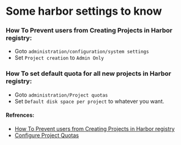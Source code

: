 <!-- Space: RD -->
<!-- Title: Some harbor settings to know -->
# Some harbor settings to know
### How To Prevent users from Creating Projects in Harbor registry:
- Goto `administration/configuration/system settings`  
- Set `Project creation` to `Admin Only`

### How To set default quota for all new projects in Harbor registry:
- Goto `administration/Project quotas`  
- Set `Default disk space per project` to whatever you want.

#### Refrences:
- [How To Prevent users from Creating Projects in Harbor registry](https://computingforgeeks.com/how-to-prevent-users-from-creating-projects-in-harbor-registry/)
- [Configure Project Quotas](https://goharbor.io/docs/1.10/administration/configure-project-quotas/)

